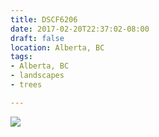 ```yaml
---
title: DSCF6206
date: 2017-02-20T22:37:02-08:00
draft: false
location: Alberta, BC
tags:
- Alberta, BC
- landscapes
- trees

---
```

![](https://d17enza3bfujl8.cloudfront.net/DSCF6206.jpg)
